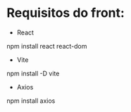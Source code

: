 # Requisitos do front:

- React

npm install react react-dom

- Vite

npm install -D vite

- Axios

npm install axios
